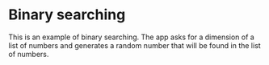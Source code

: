 # Binary searching

This is an example of binary searching. The app asks for a dimension of a list
of numbers and generates a random number that will be found in the list of numbers.
